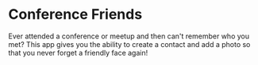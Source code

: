 # Conference Friends
Ever attended a conference or meetup and then can't remember who you met?
This app gives you the ability to create a contact and add a photo so that you never forget a friendly face again!
